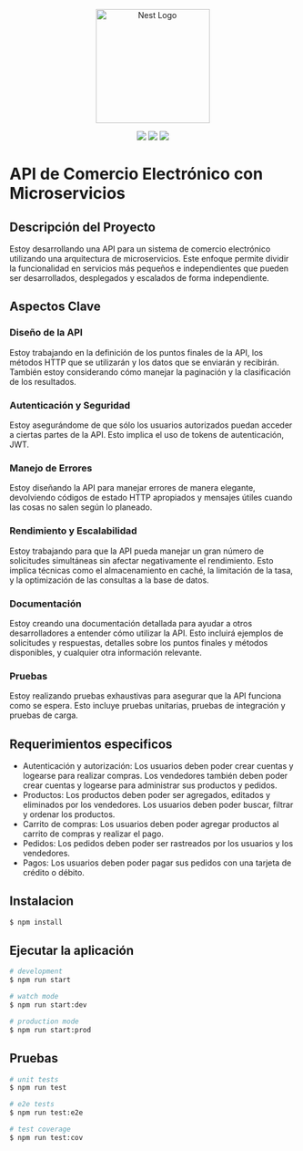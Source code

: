 <p align="center">
  <a href="http://nestjs.com/" target="blank"><img src="https://nestjs.com/img/logo-small.svg" width="200" alt="Nest Logo" /></a>
</p>

[circleci-image]: https://img.shields.io/circleci/build/github/nestjs/nest/master?token=abc123def456
[circleci-url]: https://circleci.com/gh/nestjs/nest

  <div align="center">
    <img src="https://img.shields.io/badge/Prisma-3982CE?style=for-the-badge&logo=Prisma&logoColor=white">
    <img src="https://img.shields.io/badge/postgres-%23316192.svg?style=for-the-badge&logo=postgresql&logoColor=white">
    <img src="https://img.shields.io/badge/PayPal-00457C?style=for-the-badge&logo=paypal&logoColor=white">
  </div>

# API de Comercio Electrónico con Microservicios

## Descripción del Proyecto

Estoy desarrollando una API para un sistema de comercio electrónico utilizando una arquitectura de microservicios. Este enfoque permite dividir la funcionalidad en servicios más pequeños e independientes que pueden ser desarrollados, desplegados y escalados de forma independiente.

## Aspectos Clave

### Diseño de la API

Estoy trabajando en la definición de los puntos finales de la API, los métodos HTTP que se utilizarán y los datos que se enviarán y recibirán. También estoy considerando cómo manejar la paginación y la clasificación de los resultados.

### Autenticación y Seguridad

Estoy asegurándome de que sólo los usuarios autorizados puedan acceder a ciertas partes de la API. Esto implica el uso de tokens de autenticación, JWT.

### Manejo de Errores

Estoy diseñando la API para manejar errores de manera elegante, devolviendo códigos de estado HTTP apropiados y mensajes útiles cuando las cosas no salen según lo planeado.

### Rendimiento y Escalabilidad

Estoy trabajando para que la API pueda manejar un gran número de solicitudes simultáneas sin afectar negativamente el rendimiento. Esto implica técnicas como el almacenamiento en caché, la limitación de la tasa, y la optimización de las consultas a la base de datos.

### Documentación

Estoy creando una documentación detallada para ayudar a otros desarrolladores a entender cómo utilizar la API. Esto incluirá ejemplos de solicitudes y respuestas, detalles sobre los puntos finales y métodos disponibles, y cualquier otra información relevante.

### Pruebas

Estoy realizando pruebas exhaustivas para asegurar que la API funciona como se espera. Esto incluye pruebas unitarias, pruebas de integración y pruebas de carga.

## Requerimientos especificos

- Autenticación y autorización: Los usuarios deben poder crear cuentas y logearse para realizar compras. Los vendedores también deben poder crear cuentas y logearse para administrar sus productos y pedidos.
- Productos: Los productos deben poder ser agregados, editados y eliminados por los vendedores. Los usuarios deben poder buscar, filtrar y ordenar los productos.
- Carrito de compras: Los usuarios deben poder agregar productos al carrito de compras y realizar el pago.
- Pedidos: Los pedidos deben poder ser rastreados por los usuarios y los vendedores.
- Pagos: Los usuarios deben poder pagar sus pedidos con una tarjeta de crédito o débito.

## Instalacion

```bash
$ npm install
```

## Ejecutar la aplicación

```bash
# development
$ npm run start

# watch mode
$ npm run start:dev

# production mode
$ npm run start:prod
```

## Pruebas

```bash
# unit tests
$ npm run test

# e2e tests
$ npm run test:e2e

# test coverage
$ npm run test:cov
```
